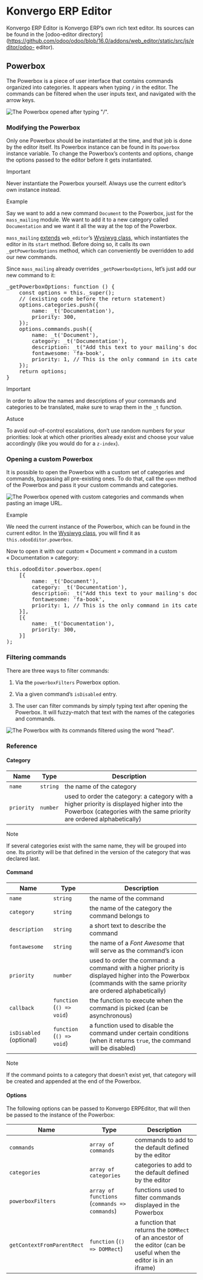 # Konvergo ERP Editor

Konvergo ERP Editor is Konvergo ERP’s own rich text editor. Its sources can be found in the
[odoo-editor
directory](https://github.com/odoo/odoo/blob/16.0/addons/web_editor/static/src/js/editor/odoo-
editor).

## Powerbox

The Powerbox is a piece of user interface that contains commands organized
into categories. It appears when typing `/` in the editor. The commands can be
filtered when the user inputs text, and navigated with the arrow keys.

![The Powerbox opened after typing "/".](../../../_images/powerbox.png)

### Modifying the Powerbox

Only one Powerbox should be instantiated at the time, and that job is done by
the editor itself. Its Powerbox instance can be found in its `powerbox`
instance variable. To change the Powerbox’s contents and options, change the
options passed to the editor before it gets instantiated.

<div class="alert alert-warning">
<p class="alert-title">
Important</p><p>Never instantiate the Powerbox yourself. Always use the current editor’s own
instance instead.</p>
</div> <div class="alert alert-success">
<p class="alert-title">
Example</p><p>Say we want to add a new command <code>Document</code> to the Powerbox, just for the
<code>mass_mailing</code> module. We want to add it to a new category called
<code>Documentation</code> and we want it all the way at the top of the Powerbox.</p>
<p><code>mass_mailing</code> <a href="https://github.com/odoo/odoo/blob/16.0/addons/mass_mailing/static/src/js/wysiwyg.js">extends</a>
<code>web_editor</code>’s <a href="https://github.com/odoo/odoo/blob/16.0/addons/web_editor/static/src/js/wysiwyg/wysiwyg.js">Wysiwyg class</a>, which
instantiates the editor in its <code>start</code> method. Before doing so, it
calls its own <code>_getPowerboxOptions</code> method, which can conveniently be
overridden to add our new commands.</p>
<p>Since <code>mass_mailing</code> already overrides <code>_getPowerboxOptions</code>, let’s just add
our new command to it:</p>
<div class="highlight-javascript notranslate"><div class="highlight"><pre><span></span><span class="nx">_getPowerboxOptions</span><span class="o">:</span> <span class="kd">function</span> <span class="p">()</span> <span class="p">{</span>
    <span class="kr">const</span> <span class="nx">options</span> <span class="o">=</span> <span class="k">this</span><span class="p">.</span><span class="nx">_super</span><span class="p">();</span>
    <span class="c1">// (existing code before the return statement)</span>
    <span class="nx">options</span><span class="p">.</span><span class="nx">categories</span><span class="p">.</span><span class="nx">push</span><span class="p">({</span>
        <span class="nx">name</span><span class="o">:</span> <span class="nx">_t</span><span class="p">(</span><span class="s1">'Documentation'</span><span class="p">),</span>
        <span class="nx">priority</span><span class="o">:</span> <span class="mi">300</span><span class="p">,</span>
    <span class="p">});</span>
    <span class="nx">options</span><span class="p">.</span><span class="nx">commands</span><span class="p">.</span><span class="nx">push</span><span class="p">({</span>
        <span class="nx">name</span><span class="o">:</span> <span class="nx">_t</span><span class="p">(</span><span class="s1">'Document'</span><span class="p">),</span>
        <span class="nx">category</span><span class="o">:</span> <span class="nx">_t</span><span class="p">(</span><span class="s1">'Documentation'</span><span class="p">),</span>
        <span class="nx">description</span><span class="o">:</span> <span class="nx">_t</span><span class="p">(</span><span class="s2">"Add this text to your mailing's documentation"</span><span class="p">),</span>
        <span class="nx">fontawesome</span><span class="o">:</span> <span class="s1">'fa-book'</span><span class="p">,</span>
        <span class="nx">priority</span><span class="o">:</span> <span class="mi">1</span><span class="p">,</span> <span class="c1">// This is the only command in its category anyway.</span>
    <span class="p">});</span>
    <span class="k">return</span> <span class="nx">options</span><span class="p">;</span>
<span class="p">}</span>
</pre></div>
</div>
<div class="alert alert-warning">
<p class="alert-title">
Important</p><p>In order to allow the names and descriptions of your commands and
categories to be translated, make sure to wrap them in the <code>_t</code> function.</p>
</div>
<div class="alert alert-tip">
<p class="alert-title">
Astuce</p><p>To avoid out-of-control escalations, don’t use random numbers for your
priorities: look at which other priorities already exist and choose your
value accordingly (like you would do for a <code>z-index</code>).</p>
</div>
</div>

### Opening a custom Powerbox

It is possible to open the Powerbox with a custom set of categories and
commands, bypassing all pre-existing ones. To do that, call the `open` method
of the Powerbox and pass it your custom commands and categories.

![The Powerbox opened with custom categories and commands when pasting an
image URL.](../../../_images/powerbox-custom.png) <div class="alert alert-success">
<p class="alert-title">
Example</p><p>We need the current instance of the Powerbox, which can be found in the
current editor. In the <a href="https://github.com/odoo/odoo/blob/16.0/addons/web_editor/static/src/js/wysiwyg/wysiwyg.js">Wysiwyg class</a>, you
will find it as <code>this.odooEditor.powerbox</code>.</p>
<p>Now to open it with our custom « Document » command in a custom
« Documentation » category:</p>
<div class="highlight-javascript notranslate"><div class="highlight"><pre><span></span><span class="k">this</span><span class="p">.</span><span class="nx">odooEditor</span><span class="p">.</span><span class="nx">powerbox</span><span class="p">.</span><span class="nx">open</span><span class="p">(</span>
    <span class="p">[{</span>
        <span class="nx">name</span><span class="o">:</span> <span class="nx">_t</span><span class="p">(</span><span class="s1">'Document'</span><span class="p">),</span>
        <span class="nx">category</span><span class="o">:</span> <span class="nx">_t</span><span class="p">(</span><span class="s1">'Documentation'</span><span class="p">),</span>
        <span class="nx">description</span><span class="o">:</span> <span class="nx">_t</span><span class="p">(</span><span class="s2">"Add this text to your mailing's documentation"</span><span class="p">),</span>
        <span class="nx">fontawesome</span><span class="o">:</span> <span class="s1">'fa-book'</span><span class="p">,</span>
        <span class="nx">priority</span><span class="o">:</span> <span class="mi">1</span><span class="p">,</span> <span class="c1">// This is the only command in its category anyway.</span>
    <span class="p">}],</span>
    <span class="p">[{</span>
        <span class="nx">name</span><span class="o">:</span> <span class="nx">_t</span><span class="p">(</span><span class="s1">'Documentation'</span><span class="p">),</span>
        <span class="nx">priority</span><span class="o">:</span> <span class="mi">300</span><span class="p">,</span>
    <span class="p">}]</span>
<span class="p">);</span>
</pre></div>
</div>
</div>

### Filtering commands

There are three ways to filter commands:

  1. Via the `powerboxFilters` Powerbox option.

  2. Via a given command’s `isDisabled` entry.

  3. The user can filter commands by simply typing text after opening the Powerbox. It will fuzzy-match that text with the names of the categories and commands.

![The Powerbox with its commands filtered using the word
"head".](../../../_images/powerbox-filtered.png)

### Reference

#### Category

Name | Type | Description  
---|---|---  
`name` | `string` | the name of the category  
`priority` | `number` | used to order the category: a category with a higher priority is displayed higher into the Powerbox (categories with the same priority are ordered alphabetically)  
<div class="alert alert-primary">
<p class="alert-title">
Note</p><p>If several categories exist with the same name, they will be grouped into
one. Its priority will be that defined in the version of the category that
was declared last.</p>
</div>

#### Command

Name | Type | Description  
---|---|---  
`name` | `string` | the name of the command  
`category` | `string` | the name of the category the command belongs to  
`description` | `string` | a short text to describe the command  
`fontawesome` | `string` | the name of a _Font Awesome_ that will serve as the command’s icon  
`priority` | `number` | used to order the command: a command with a higher priority is displayed higher into the Powerbox (commands with the same priority are ordered alphabetically)  
`callback` | `function` (`() => void`) | the function to execute when the command is picked (can be asynchronous)  
`isDisabled` (optional) | `function` (`() => void`) | a function used to disable the command under certain conditions (when it returns `true`, the command will be disabled)  
<div class="alert alert-primary">
<p class="alert-title">
Note</p><p>If the command points to a category that doesn’t exist yet, that category
will be created and appended at the end of the Powerbox.</p>
</div>

#### Options

The following options can be passed to Konvergo ERPEditor, that will then be passed to
the instance of the Powerbox:

Name | Type | Description  
---|---|---  
`commands` | `array of commands` | commands to add to the default defined by the editor  
`categories` | `array of categories` | categories to add to the default defined by the editor  
`powerboxFilters` | `array of functions` (`commands => commands`) | functions used to filter commands displayed in the Powerbox  
`getContextFromParentRect` | `function` (`() => DOMRect`) | a function that returns the `DOMRect` of an ancestor of the editor (can be useful when the editor is in an iframe)

